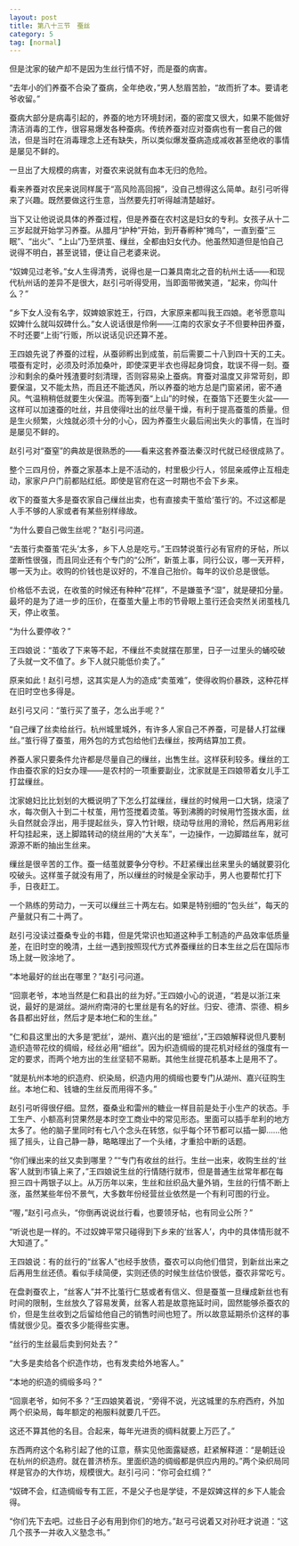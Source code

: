 ```yaml
---
layout: post
title: 第八十三节　蚕丝
category: 5
tag: [normal]
---
```


但是沈家的破产却不是因为生丝行情不好，而是蚕的病害。

“去年小的们养蚕不合染了蚕病，全年绝收，”男人愁眉苦脸，“故而折了本。要请老爷收留。”

蚕病大部分是病毒引起的，养蚕的地方环境封闭，蚕的密度又很大，如果不能做好清洁消毒的工作，很容易爆发各种蚕病。传统养蚕对应对蚕病也有一套自己的做法，但是当时在消毒理念上还有缺失，所以类似爆发蚕病造成减收甚至绝收的事情是屡见不鲜的。

一旦出了大规模的病害，对蚕农来说就有血本无归的危险。

看来养蚕对农民来说同样属于“高风险高回报”，没自己想得这么简单。赵引弓听得来了兴趣。既然要做这行生意，当然要先打听得越清楚越好。

当下又让他说说具体的养蚕过程，但是养蚕在农村这是妇女的专利。女孩子从十二三岁起就开始学习养蚕。从腊月“护种”开始，到开春孵种“摊鸟”，一直到蚕“三眠”、“出火”、“上山”乃至烘茧、缫丝，全都由妇女代办。他虽然知道但是怕自己说得不明白，甚至说错，便让自己老婆来说。

“奴婢见过老爷。”女人生得清秀，说得也是一口兼具南北之音的杭州土话――和现代杭州话的差异不是很大，赵引弓听得受用，当即面带微笑道，“起来，你叫什么？”

“乡下女人没有名字，奴婢娘家姓王，行四，大家原来都叫我王四娘。老爷愿意叫奴婢什么就叫奴碑什么。”女人说话很是伶俐――江南的农家女子不但要种田养蚕，不时还要“上街”行贩，所以说话见识还算不差。

王四娘先说了养蚕的过程，从蚕卵孵出到成茧，前后需要二十八到四十天的工夫。喂蚕有定时，必须及时添加桑叶，即使深更半衣也得起身饲食，耽误不得一刻。蚕沙和剩余的桑叶残渣要时刻清理，否则容易染上蚕病。育蚕对温度又非常苛刻，即要保温，又不能太热，而且还不能透风，所以养蚕的地方总是门窗紧闭，密不通风。气温稍稍低就要生火保温。而等到蚕“上山”的时候，在蚕箔下还要生火盆――这样可以加速蚕的吐丝，并且使得吐出的丝尽量干燥，有利于提高蚕茧的质量。但是生火频繁，火烛就必须十分的小心，因为养蚕生火最后闹出失火的事情，在当时是屡见不鲜的。

赵引弓对“蚕窒”的典故是很熟悉的――看来这套养蚕法秦汉时代就已经很成熟了。

整个三四月份，养蚕之家基本上是不活动的，村里极少行人，邻屈亲戚停止互相走动，家家户户门前都贴红纸。即使是官府在这一时期也不会下乡来。

收下的蚕茧大多是蚕农家自己缫丝出卖，也有直接卖干茧给‘茧行’的。不过这都是人手不够的人家或者有某些别样缘故。

“为什么要自己做生丝呢？”赵引弓问道。

“去茧行卖蚕茧‘花头’太多，乡下人总是吃亏。”王四棼说茧行必有官府的牙帖，所以垄断性很强，而且同业还有个专门的“公所”，新茧上事，同行公议，哪一天开秤，哪一天为止。收购的价钱也是议好的，不准自己抬价。每年的议价总是很低。

价格低不去说，在收茧的时候还有种种“花样”，不是嫌茧予“湿”，就是硬扣分量。最坏的是为了进一步的压价，在蚕茧大量上市的节骨眼上茧行还会突然关闭茧栈几天，停止收茧。

“为什么要停收？”

王四娘说：“茧收了下来等不起，不缫丝不卖就摆在那里，日子一过里头的蛹咬破了头就一文不值了。乡下人就只能低价卖了。”

原来如此！赵引弓想，这其实是人为的造成“卖茧难”，使得收购价暴跌，这种花样在旧时空也多得是。

赵引弓又问：“茧行买了茧子，怎么出手呢？”

“自己缫了丝卖给丝行。杭州城里城外，有许多人家自己不养蚕，可是替人打盆缫丝。”茧行得了蚕茧，用外包的方式包给他们去缫丝，按两结算加工费。

养蚕人家只要条件允许都是尽量自己的缫丝，出售生丝。这样获利较多。缫丝的工作由蚕农家的妇女办理――是农村的一项重要副业，沈家就是王四娘带着女儿手工打盆缫丝。

沈家媳妇比比划划的大概说明了下怎么打盆缫丝，缫丝的时候用一口大锅，烧滚了水，每次倒入十到二十杖茧，用竹签搅着烫茧。等到沸腾的时候用竹签拨水面，丝头自然就会浮出，用手提起丝头，穿入竹针眼，绕动导丝用的滑轮，然后再用彩丝杆勾挂起来，送上脚踏转动的绕丝用的“大关车”，一边操作，一边脚踏丝车，就可源源不断的抽出生丝来。

缫丝是很辛苦的工作。蚕一结茧就要争分夺秒。不赶紧缫出丝来里头的蛹就要羽化咬破头。这样茧子就没有用了，所以缫丝的时候是全家动手，男人也要帮忙打下手，日夜赶工。

一个熟练的劳动力，一天可以缫丝三十两左右。如果是特别细的“包头丝”，每天的产量就只有二十两了。

赵引弓没读过蚕桑专业的书籍，但是凭常识也知道这种手工制造的产品效率低质量差，在旧时空的晚清，土丝一遇到按照现代方式养蚕缫丝的日本生丝之后在国际市场上就一败涂地了。

“本地最好的丝出在哪里？”赵引弓问道。

“回禀老爷，本地当然是仁和县出的丝为好。”王四娘小心的说道，“若是以浙江来说，最好的是湖丝。湖州府南浔的七里丝是有名的好丝。归安、德清、崇德、桐乡各县都出好丝，然后才是本地仁和的生丝。”

“仁和县这里出的大多是‘肥丝’，湖州、嘉兴出的是‘细丝’，”王四娘解释说但凡要制造织造带花纹的绸缎，经丝必用“细丝”。因为织造绸缎的提花机对经丝的强度有一定的要求，而两个地方出的生丝坚韧不易断。其他生丝提花机基本上是用不了。

“就是杭州本地的织造府、织染局，织造内用的绸缎也要专门从湖州、嘉兴征购生丝。本地仁和、钱塘的生丝反而用得不多。”

赵引弓听得很仔细。显然，蚕桑业和雷州的糖业一样目前是处于小生产的状态。手工生产、小额高利贷果然是本时空工商业中的常见形态。里面可以插手牟利的地方太多了。他的脑子里同时有七八个念头在转悠，似乎每个环节都可以插一脚……他摇了摇头，让自己静一静，略略理出了一个头绪，才重拾中断的话题。

“你们缫出来的丝又卖到哪里？”“专门有收丝的丝行。生丝一出来，收购生丝的‘丝客’人就到市镇上来了，”王四娘说生丝的行情随行就市，但是普通生丝常年都在每担三四十两银子以上。从万历年以来，生丝和丝织品大量外销，生丝的行情不断上涨，虽然某些年份不景气，大多数年份经营丝业依然是一个有利可图的行业。

“喔，”赵引弓点头，“你倒再说说丝行看，也要领牙帖，也有同业公所？”

“听说也是一样的。不过奴婢平常只碰得到下乡来的‘丝客人’，内中的具体情形就不大知道了。”

王四娘说：有的丝行的“丝客人”也经手放债，蚕农可以向他们借贷，到新丝出来之后再用生丝还债。看似手续简便，实则还债的时候生丝估价很低，蚕农非常吃亏。

在盘剥蚕农上，“丝客人”并不比茧行仁慈或者有信义、但是蚕茧一旦缫成新丝也有时间的限制，生丝放久了容易发黄，丝客人若是故意拖延时间，固然能够杀蚕农的价，但是生丝收到之后留给他自己的销售时间也短了。所以故意延期杀价这样的事情就很少见。蚕农多少能得些实惠。

“丝行的生丝最后卖到何处去？”

“大多是卖给各个织造作坊，也有发卖给外地客人。”

“本地的织造的绸缎多吗？”

“回禀老爷，如何不多？”王四娘笑着说，“旁得不说，光这城里的东府西府，外加两个织染局，每年额定的袍服料就要几千匹。

这还不算其他的名目。合起来，每年光进贡的绸料就要上万匹了。”

东西两府这个名称引起了他的讧意，蔡实见他面露疑惑，赶紧解释道：“是朝廷设在杭州的织造府。就在普济桥东。里面织造的绸缎都是供应内用的。”两个染织局同样是官办的大作坊，规模很大。赵引弓问：“你可会红绸？”

“奴碑不会，红造绸缎专有工匠，不是父子也是学徒，不是奴婢这样的乡下人能会得。

“你们先下去吧。过些日子必有用到你们的地方。”赵弓弓说着又对孙旺才说道：“这几个孩予一并收入义塾念书。”